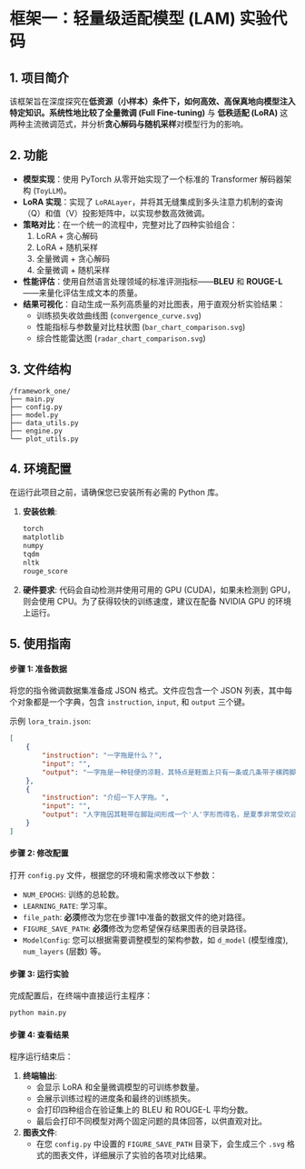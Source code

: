 # 框架一：轻量级适配模型 (LAM) 实验代码

## 1. 项目简介
该框架旨在深度探究在**低资源（小样本）**条件下，如何高效、高保真地向模型注入特定知识。系统性地比较了**全量微调 (Full Fine-tuning)** 与 **低秩适配 (LoRA)** 这两种主流微调范式，并分析**贪心解码与随机采样**对模型行为的影响。

## 2. 功能
- **模型实现**：使用 PyTorch 从零开始实现了一个标准的 Transformer 解码器架构 (`ToyLLM`)。
- **LoRA 实现**：实现了 `LoRALayer`，并将其无缝集成到多头注意力机制的查询（Q）和值（V）投影矩阵中，以实现参数高效微调。
- **策略对比**：在一个统一的流程中，完整对比了四种实验组合：
    1.  LoRA + 贪心解码
    2.  LoRA + 随机采样
    3.  全量微调 + 贪心解码
    4.  全量微调 + 随机采样
- **性能评估**：使用自然语言处理领域的标准评测指标——**BLEU** 和 **ROUGE-L**——来量化评估生成文本的质量。
- **结果可视化**：自动生成一系列高质量的对比图表，用于直观分析实验结果：
    -   训练损失收敛曲线图 (`convergence_curve.svg`)
    -   性能指标与参数量对比柱状图 (`bar_chart_comparison.svg`)
    -   综合性能雷达图 (`radar_chart_comparison.svg`)

## 3. 文件结构

```
/framework_one/
├── main.py                 
├── config.py               
├── model.py                
├── data_utils.py          
├── engine.py                       
└── plot_utils.py        
````

## 4. 环境配置

在运行此项目之前，请确保您已安装所有必需的 Python 库。

1.  **安装依赖**:

    ```txt
    torch
    matplotlib
    numpy
    tqdm
    nltk
    rouge_score
    ```

2.  **硬件要求**:
    代码会自动检测并使用可用的 GPU (CUDA)，如果未检测到 GPU，则会使用 CPU。为了获得较快的训练速度，建议在配备 NVIDIA GPU 的环境上运行。

## 5. 使用指南

#### **步骤 1: 准备数据**

将您的指令微调数据集准备成 JSON 格式。文件应包含一个 JSON 列表，其中每个对象都是一个字典，包含 `instruction`, `input`, 和 `output` 三个键。

示例 `lora_train.json`:
```json
[
    {
        "instruction": "一字拖是什么？",
        "input": "",
        "output": "一字拖是一种轻便的凉鞋，其特点是鞋面上只有一条或几条带子横跨脚背。"
    },
    {
        "instruction": "介绍一下人字拖。",
        "input": "",
        "output": "人字拖因其鞋带在脚趾间形成一个'人'字形而得名，是夏季非常受欢迎的休闲鞋履。"
    }
]
````

#### **步骤 2: 修改配置**

打开 `config.py` 文件，根据您的环境和需求修改以下参数：

  - `NUM_EPOCHS`: 训练的总轮数。
  - `LEARNING_RATE`: 学习率。
  - `file_path`: **必须**修改为您在步骤1中准备的数据文件的绝对路径。
  - `FIGURE_SAVE_PATH`: **必须**修改为您希望保存结果图表的目录路径。
  - `ModelConfig`: 您可以根据需要调整模型的架构参数，如 `d_model` (模型维度), `num_layers` (层数) 等。

#### **步骤 3: 运行实验**

完成配置后，在终端中直接运行主程序：

```bash
python main.py
```

#### **步骤 4: 查看结果**

程序运行结束后：

1.  **终端输出**:
      - 会显示 LoRA 和全量微调模型的可训练参数量。
      - 会展示训练过程的进度条和最终的训练损失。
      - 会打印四种组合在验证集上的 BLEU 和 ROUGE-L 平均分数。
      - 最后会打印不同模型对两个固定问题的具体回答，以供直观对比。
2.  **图表文件**:
      - 在您 `config.py` 中设置的 `FIGURE_SAVE_PATH` 目录下，会生成三个 `.svg` 格式的图表文件，详细展示了实验的各项对比结果。


